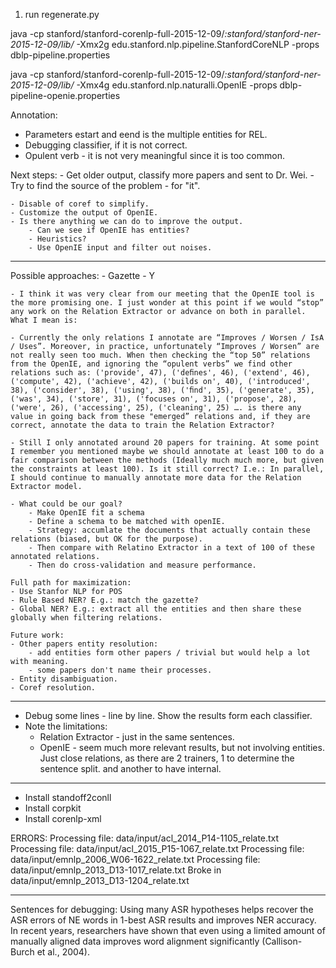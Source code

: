 1. run regenerate.py

java -cp stanford/stanford-corenlp-full-2015-12-09/*:stanford/stanford-ner-2015-12-09/lib/* -Xmx2g edu.stanford.nlp.pipeline.StanfordCoreNLP -props dblp-pipeline.properties

java -cp stanford/stanford-corenlp-full-2015-12-09/*:stanford/stanford-ner-2015-12-09/lib/* -Xmx4g edu.stanford.nlp.naturalli.OpenIE -props dblp-pipeline-openie.properties




Annotation:
- Parameters estart and eend is the multiple entities for REL.
- Debugging classifier, if it is not correct.
- Opulent verb - it is not very meaningful since it is too common.

Next steps:
    - Get older output, classify more papers and sent to Dr. Wei.
    - Try to find the source of the problem - for "it".

    - Disable of coref to simplify.
    - Customize the output of OpenIE.
    - Is there anything we can do to improve the output.
        - Can we see if OpenIE has entities?
        - Heuristics?
        - Use OpenIE input and filter out noises.

----------------------------

Possible approaches:
    - Gazette - Y

    - I think it was very clear from our meeting that the OpenIE tool is the more promising one. I just wonder at this point if we would “stop” any work on the Relation Extractor or advance on both in parallel. What I mean is:
    
    - Currently the only relations I annotate are “Improves / Worsen / IsA / Uses”. Moreover, in practice, unfortunately “Improves / Worsen” are not really seen too much. When then checking the “top 50” relations from the OpenIE, and ignoring the “opulent verbs” we find other relations such as: ('provide', 47), ('deﬁnes', 46), ('extend', 46), ('compute', 42), ('achieve', 42), ('builds on', 40), ('introduced', 38), ('consider', 38), ('using', 38), ('ﬁnd', 35), ('generate', 35), ('was', 34), ('store', 31), ('focuses on', 31), ('propose', 28), ('were', 26), ('accessing', 25), ('cleaning', 25) …. is there any value in going back from these "emerged” relations and, if they are correct, annotate the data to train the Relation Extractor?
    
    - Still I only annotated around 20 papers for training. At some point I remember you mentioned maybe we should annotate at least 100 to do a fair comparison between the methods (Ideally much much more, but given the constraints at least 100). Is it still correct? I.e.: In parallel, I should continue to manually annotate more data for the Relation Extractor model.

    - What could be our goal?
        - Make OpenIE fit a schema
        - Define a schema to be matched with openIE.
        - Strategy: accumlate the documents that actually contain these relations (biased, but OK for the purpose).
        - Then compare with Relatino Extractor in a text of 100 of these annotated relations.
        - Then do cross-validation and measure performance.

    Full path for maximization:
    - Use Stanfor NLP for POS
    - Rule Based NER? E.g.: match the gazette?
    - Global NER? E.g.: extract all the entities and then share these globally when filtering relations.

    Future work:
    - Other papers entity resolution:
        - add entities form other papers / trivial but would help a lot with meaning.
        - some papers don't name their processes.
    - Entity disambiguation.
    - Coref resolution.

----------------------------

- Debug some lines - line by line. Show the results form each classifier.
- Note the limitations:
    - Relation Extractor - just in the same sentences.
    - OpenIE - seem much more relevant results, but not involving entities. Just close relations, as there are 2 trainers, 1 to determine the sentence split. and another to have internal.

----------------------------

- Install standoff2conll
- Install corpkit
- Install corenlp-xml





ERRORS:
Processing file: data/input/acl_2014_P14-1105_relate.txt
Processing file: data/input/acl_2015_P15-1067_relate.txt
Processing file: data/input/emnlp_2006_W06-1622_relate.txt
Processing file: data/input/emnlp_2013_D13-1017_relate.txt
Broke in data/input/emnlp_2013_D13-1204_relate.txt







-----------------------

Sentences for debugging:
 Using many ASR hypotheses helps recover the ASR errors of NE words in 1-best ASR results and improves NER accuracy.
 In recent years, researchers have shown that even using a limited amount of manually aligned data improves word alignment significantly (Callison-Burch et al., 2004).